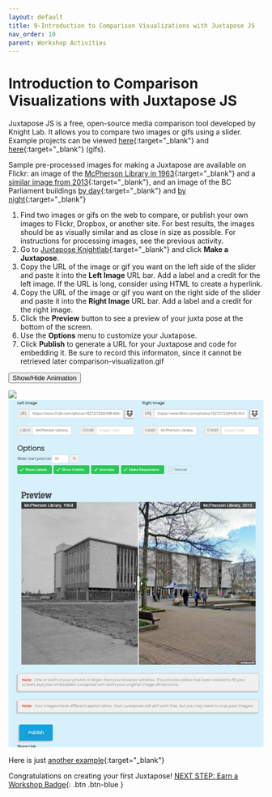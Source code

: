 ```yaml
---
layout: default
title: 9-Introduction to Comparison Visualizations with Juxtapose JS
nav_order: 10
parent: Workshop Activities
---
```

# Introduction to Comparison Visualizations with Juxtapose JS

Juxtapose JS is a free, open-source media comparison tool developed by Knight Lab. It allows you  to compare two images or gifs using a slider. Example projects can be viewed [here](https://goo.gl/KTswQq){:target="_blank"} and [here](https://goo.gl/awt47y){:target="_blank"} (gifs). 

Sample pre-processed images for making a Juxtapose are available on Flickr: an image of the [McPherson Library in 1963](https://www.flickr.com/photos/152721723@N08/40478805172/in/photostream/){:target="_blank"} and a [similar image from 2013](https://www.flickr.com/photos/152721723@N08/40478806912/){:target="_blank"}, and an image of the BC Parliament buildings [by day](https://www.flickr.com/photos/152721723@N08/39488549515/in/photostream/){:target="_blank"} and [by night](https://www.flickr.com/photos/152721723@N08/39674455174/){:target="_blank"} 

1. Find two images or gifs on the web to compare, or publish your own images to Flickr, Dropbox, or another site. For best results, the images should be as visually similar and as close in size as possible. For instructions for processing images, see the previous activity.
2. Go to [Juxtapose Knightlab](https://juxtapose.knightlab.com/){:target="_blank"} and click **Make a Juxtapose**.
3. Copy the URL of the image or gif you want on the left side of the slider and paste it into the **Left Image** URL bar. Add a label and a credit for the left image. If the URL is long, consider using HTML to create a hyperlink.
4. Copy the URL of the image or gif you want on the right side of the slider and paste it into the **Right Image** URL bar. Add a label and a credit for the right image.
5. Click the **Preview** button to see a preview of your juxta pose at the bottom of the screen.
6. Use the **Options** menu to customize your Juxtapose.
7. Click **Publish** to generate a URL for your Juxtapose and code for embedding it. Be sure to record this informaton, since it cannot be retrieved later
comparison-visualization.gif

<button onclick="toggle('gif1')">Show/Hide Animation</button>
<div id="gif1">
      <img src="images/comparison-visualization.gif"> <br>
     </div> 
     
<img src="images/juxatapose-compare.png">

Here is just [another example](https://onlineacademiccommunity.uvic.ca/dsc/2018/03/05/visualizing-mr-darcy-with-juxtapose-js/){:target="_blank"}

   Congratulations on creating your first Juxtapose!
[NEXT STEP: Earn a Workshop Badge](informal-credentials.html){: .btn .btn-blue }

<script>  

    function toggle(input) {
        var x = document.getElementById(input);
        if (x.style.display === "none") {
            x.style.display = "block";
        } else {
            x.style.display = "none";
        }
    }
</script>
